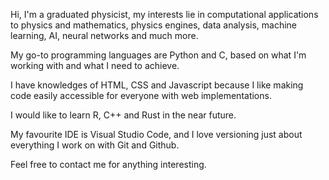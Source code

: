 Hi, I'm a graduated physicist, my interests lie in computational applications to physics and mathematics, physics engines, data analysis, machine learning, AI, neural networks and much more.

My go-to programming languages are Python and C, based on what I'm working with and what I need to achieve.

I have knowledges of HTML, CSS and Javascript because I like making code easily accessible for everyone with web implementations.

I would like to learn R, C++ and Rust in the near future.

My favourite IDE is Visual Studio Code, and I love versioning just about everything I work on with Git and Github.

Feel free to contact me for anything interesting.
